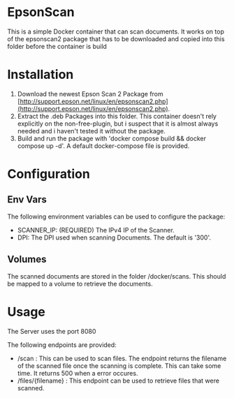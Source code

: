 # EpsonScan
This is a simple Docker container that can scan documents.
It works on top of the epsonscan2 package that has to be downloaded and copied into this folder before the container is build

# Installation

1. Download the newest Epson Scan 2 Package from [http://support.epson.net/linux/en/epsonscan2.php](http://support.epson.net/linux/en/epsonscan2.php).
2. Extract the .deb Packages into this folder. This container doesn't rely explicitly on the non-free-plugin, but i suspect that it is almost always needed and i haven't tested it without the package.
3. Build and run the package with 'docker compose build && docker compose up -d'. A default docker-compose file is provided. 

# Configuration

## Env Vars
The following environment variables can be used to configure the package:

- SCANNER_IP: (REQUIRED) The IPv4 IP of the Scanner.
- DPI: The DPI used when scanning Documents. The default is '300'.

## Volumes

The scanned documents are stored in the folder /docker/scans. This should be mapped to a volume to retrieve the documents. 

# Usage

The Server uses the port 8080

The following endpoints are provided:
 - /scan : This can be used to scan files. The endpoint returns the filename of the scanned file once the scanning is complete. This can take some time. It returns 500 when a error occures.
 - /files/{filename} : This endpoint can be used to retrieve files that were scanned.   
